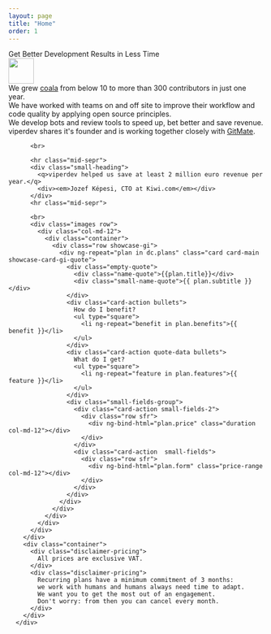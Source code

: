 ```yaml
---
layout: page
title: "Home"
order: 1
---
```


<div ng-app="viperdev">
  <div ng-controller="Data as dc">
    <section id="test1">
      <div class="container">
        <div>
          <div class="dive-title">Get Better Development Results in Less Time</div>
          <div class="col s12 m7">
            <div class="card horizontal">
              <div class="card-image valign-wrapper">
                <img class="valign card-action-graphic-left" src="./assets/images/coala.png" height=50>
              </div>
              <div class="card-stacked valign-wrapper">
                <div class="card-content valign small-heading">
                  We grew <a href="https://coala.io/">coala</a> from below 10 to more than 300 contributors in just one year.
                </div>
              </div>
            </div>
          </div>
          <div class="col s12 m7">
            <div class="card horizontal">
              <div class="card-image valign-wrapper">
                <i class="fa fa-users valign card-action-graphic-left" aria-hidden="true"></i>
              </div>
              <div class="card-stacked valign-wrapper">
                <div class="card-content valign small-heading">
                  We have worked with teams on and off site to improve their workflow and code quality by applying open source principles.
                </div>
              </div>
            </div>
          </div>
          <div class="col s12 m7">
            <div class="card horizontal">
              <div class="card-image valign-wrapper">
                <i class="fa fa-code-fork valign card-action-graphic-left" aria-hidden="true"></i>
              </div>
              <div class="card-stacked valign-wrapper">
                <div class="card-content valign small-heading">
                  We develop bots and review tools to speed up, bet better and save revenue. viperdev shares it's founder and is working together closely with <a href="https://gitmate.io/">GitMate</a>.
                </div>
              </div>
            </div>
          </div>

          <br>

          <hr class="mid-sepr">
          <div class="small-heading">
            <q>viperdev helped us save at least 2 million euro revenue per year.</q>
            <div><em>Jozef Képesi, CTO at Kiwi.com</em></div>
          </div>
          <hr class="mid-sepr">

          <br>
          <div class="images row">
            <div class="col-md-12">
              <div class="container">
                <div class="row showcase-gi">
                  <div ng-repeat="plan in dc.plans" class="card card-main showcase-card-gi-quote">
                    <div class="empty-quote">
                      <div class="name-quote">{{plan.title}}</div>
                      <div class="small-name-quote">{{ plan.subtitle }}</div>
                    </div>
                    <div class="card-action bullets">
                      How do I benefit?
                      <ul type="square">
                        <li ng-repeat="benefit in plan.benefits">{{ benefit }}</li>
                      </ul>
                    </div>
                    <div class="card-action quote-data bullets">
                      What do I get?
                      <ul type="square">
                        <li ng-repeat="feature in plan.features">{{ feature }}</li>
                      </ul>
                    </div>
                    <div class="small-fields-group">
                      <div class="card-action small-fields-2">
                        <div class="row sfr">
                          <div ng-bind-html="plan.price" class="duration col-md-12"></div>
                        </div>
                      </div>
                      <div class="card-action  small-fields">
                        <div class="row sfr">
                          <div ng-bind-html="plan.form" class="price-range col-md-12"></div>
                        </div>
                      </div>
                    </div>
                  </div>
                </div>
              </div>
            </div>
          </div>
        </div>
        <div class="container">
          <div class="disclaimer-pricing">
            All prices are exclusive VAT.
          </div>
          <div class="disclaimer-pricing">
            Recurring plans have a minimum commitment of 3 months:
            we work with humans and humans always need time to adapt.
            We want you to get the most out of an engagement.
            Don't worry: from then you can cancel every month.
          </div>
        </div>
      </div>
  </div>
  </section>
</div>
</div>
